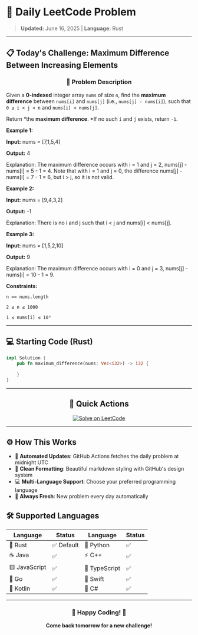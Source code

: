 # 🎯 Daily LeetCode Problem

> **Updated:** June 16, 2025 | **Language:** Rust

---

## 📋 Today's Challenge: **Maximum Difference Between Increasing Elements**

<div align="center">

### 🧩 Problem Description

</div>

Given a **0-indexed** integer array `nums` of size `n`, find the **maximum difference** between `nums[i]` and `nums[j]` (i.e., `nums[j] - nums[i]`), such that `0 ≤ i < j < n` and `nums[i] < nums[j]`.

Return *the **maximum difference**. *If no such `i` and `j` exists, return `-1`.

**Example 1:**

**Input:** nums = [7,1,5,4]

**Output:** 4

Explanation:
The maximum difference occurs with i = 1 and j = 2, nums[j] - nums[i] = 5 - 1 = 4.
Note that with i = 1 and j = 0, the difference nums[j] - nums[i] = 7 - 1 = 6, but i > j, so it is not valid.

**Example 2:**

**Input:** nums = [9,4,3,2]

**Output:** -1

Explanation:
There is no i and j such that i < j and nums[i] < nums[j].

**Example 3:**

**Input:** nums = [1,5,2,10]

**Output:** 9

Explanation:
The maximum difference occurs with i = 0 and j = 3, nums[j] - nums[i] = 10 - 1 = 9.

**Constraints:**

`n == nums.length`

`2 ≤ n ≤ 1000`

`1 ≤ nums[i] ≤ 10⁹`

---

## 💻 Starting Code (Rust)

```rust
impl Solution {
    pub fn maximum_difference(nums: Vec<i32>) -> i32 {
        
    }
}
```

---

<div align="center">

## 🔗 Quick Actions

[![Solve on LeetCode](https://img.shields.io/badge/Solve_on-LeetCode-orange?style=for-the-badge&logo=leetcode&logoColor=white)](https://leetcode.com/problems/maximum-difference-between-increasing-elements/)

</div>

---

## ⚙️ How This Works

- 🤖 **Automated Updates**: GitHub Actions fetches the daily problem at midnight UTC
- 🎨 **Clean Formatting**: Beautiful markdown styling with GitHub's design system
- 💻 **Multi-Language Support**: Choose your preferred programming language
- 🔄 **Always Fresh**: New problem every day automatically

## 🛠️ Supported Languages

<div align="center">

| Language | Status | Language | Status |
|----------|--------|----------|--------|
| 🦀 Rust | ✅ Default | 🐍 Python | ✅ |
| ☕ Java | ✅ | ⚡ C++ | ✅ |
| 🟨 JavaScript | ✅ | 🔷 TypeScript | ✅ |
| 🐹 Go | ✅ | 🍎 Swift | ✅ |
| 🎯 Kotlin | ✅ | 💎 C# | ✅ |

</div>

---

<div align="center">

### 🌟 Happy Coding! 🌟

**Come back tomorrow for a new challenge!**

</div>